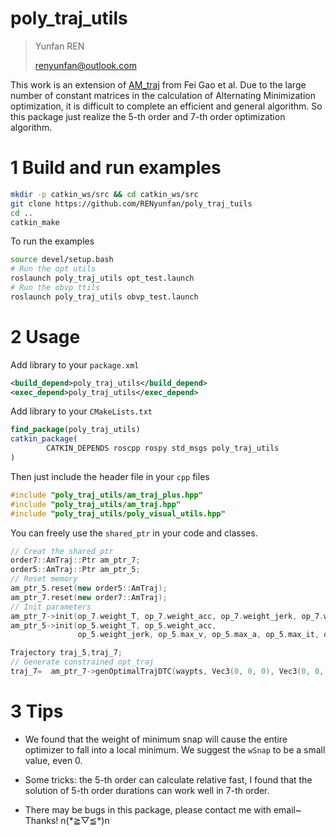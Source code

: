 # poly_traj_utils

> Yunfan REN
>
> renyunfan@outlook.com

This work is an extension of [AM_traj](https://github.com/ZJU-FAST-Lab/am_traj) from Fei Gao et al. Due to the large number of constant matrices in the calculation of Alternating Minimization optimization, it is difficult to complete an efficient and general algorithm. So this package just realize the 5-th order and 7-th order optimization algorithm.

# 1 Build and run examples

```bash
mkdir -p catkin_ws/src && cd catkin_ws/src
git clone https://github.com/RENyunfan/poly_traj_tuils
cd ..
catkin_make
```

To run the examples

```bash
source devel/setup.bash
# Run the opt utils
roslaunch poly_traj_utils opt_test.launch
# Run the obvp ttils
roslaunch poly_traj_utils obvp_test.launch
```

# 2 Usage

Add library to your `package.xml`

```xml
<build_depend>poly_traj_utils</build_depend>
<exec_depend>poly_traj_utils</exec_depend>
```

Add library to your `CMakeLists.txt`

```cmake
find_package(poly_traj_utils)
catkin_package(
        CATKIN_DEPENDS roscpp rospy std_msgs poly_traj_utils 
)
```

Then just include the header file in your `cpp`  files

```cpp
#include "poly_traj_utils/am_traj_plus.hpp"
#include "poly_traj_utils/am_traj.hpp"
#include "poly_traj_utils/poly_visual_utils.hpp"
```

You can freely use the `shared_ptr` in your code and classes.

```cpp
// Creat the shared_ptr
order7::AmTraj::Ptr am_ptr_7;
order5::AmTraj::Ptr am_ptr_5;
// Reset memory
am_ptr_5.reset(new order5::AmTraj);
am_ptr_7.reset(new order7::AmTraj);
// Init parameters
am_ptr_7->init(op_7.weight_T, op_7.weight_acc, op_7.weight_jerk, op_7.weight_snap, op_7.max_v, op_7.max_a, op_7.max_it, op_7.eps);
am_ptr_5->init(op_5.weight_T, op_5.weight_acc,
               op_5.weight_jerk, op_5.max_v, op_5.max_a, op_5.max_it, op_5.eps);

Trajectory traj_5,traj_7;
// Generate constrained opt_traj
traj_7=  am_ptr_7->genOptimalTrajDTC(waypts, Vec3(0, 0, 0), Vec3(0, 0, 0), Vec3(0, 0, 0), Vec3(0, 0, 0), Vec3(0, 0, 0), Vec3(0, 0, 0));
```

# 3 Tips

* We found that  the weight of minimum snap will cause the entire optimizer to fall into a local minimum. We suggest the `wSnap` to be a small value, even 0.

* Some tricks: the 5-th order can calculate relative fast, I found that the solution of 5-th order durations can work well in 7-th order. 

* There may be bugs in this package, please contact me with email~ Thanks! n(\*≧▽≦\*)n

  
